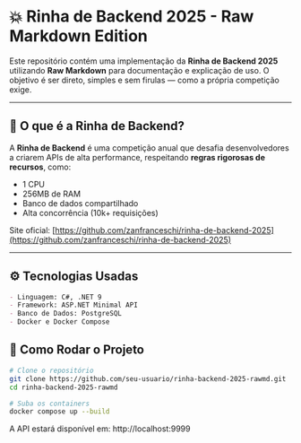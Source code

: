 ﻿# 💥 Rinha de Backend 2025 - Raw Markdown Edition

Este repositório contém uma implementação da **Rinha de Backend 2025** utilizando **Raw Markdown** para documentação e explicação de uso. O objetivo é ser direto, simples e sem firulas — como a própria competição exige.

---

## 🧠 O que é a Rinha de Backend?

A **Rinha de Backend** é uma competição anual que desafia desenvolvedores a criarem APIs de alta performance, respeitando **regras rigorosas de recursos**, como:

- 1 CPU
- 256MB de RAM
- Banco de dados compartilhado
- Alta concorrência (10k+ requisições)

Site oficial: [https://github.com/zanfranceschi/rinha-de-backend-2025](https://github.com/zanfranceschi/rinha-de-backend-2025)

---

## ⚙️ Tecnologias Usadas

```markdown
- Linguagem: C#, .NET 9
- Framework: ASP.NET Minimal API
- Banco de Dados: PostgreSQL
- Docker e Docker Compose
```

## 🚀 Como Rodar o Projeto

```bash
# Clone o repositório
git clone https://github.com/seu-usuario/rinha-backend-2025-rawmd.git
cd rinha-backend-2025-rawmd

# Suba os containers
docker compose up --build
```

A API estará disponível em: http://localhost:9999